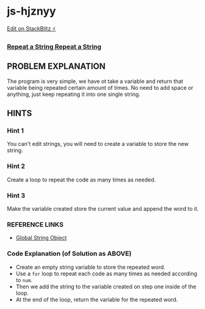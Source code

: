 # js-hjznyy

[Edit on StackBlitz ⚡️](https://stackblitz.com/edit/js-hjznyy)

### [Repeat a String Repeat a String](https://www.freecodecamp.org/learn/javascript-algorithms-and-data-structures/basic-algorithm-scripting/repeat-a-string-repeat-a-string)

## PROBLEM EXPLANATION
The program is very simple, we have ot take a variable and return that variable being repeated certain amount of times.  No need to add space or anything, just keep repeating it into one single string.

## HINTS
### Hint 1
You can't edit strings, you will need to create a variable to store the new string.
### Hint 2
Create a loop to repeat the code as many times as needed.
### Hint 3
Make the variable created store the current value and append the word to it.


### REFERENCE LINKS
- [Global String Object](https://developer.mozilla.org/en-US/docs/Web/JavaScript/Reference/Global_Objects/String)

### Code Explanation (of Solution as ABOVE)
- Create an empty string variable to store the repeated word.
- Use a `for` loop to repeat each code as many times as needed according to `num`.
- Then we add the string to the variable created on step one inside of the loop.
- At the end of the loop, return the variable for the repeated word.

